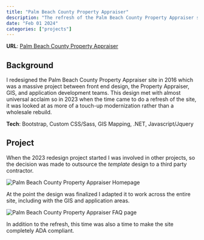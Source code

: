 ```yaml
---
title: "Palm Beach County Property Appraiser"
description: "The refresh of the Palm Beach County Property Appraiser site at https://pbcpao.gov/. I translated the mock-up into a working site and worked with multiple other teams including the Property Appraiser's team, the GIS team, and the application development team to translate the styles and design in a cohesive, consistent manner."
date: "Feb 01 2024"
categories: ["projects"]
---
```


**URL**: [Palm Beach County Property Appraiser](https://pbcpao.gov/)

## Background

I redesigned the Palm Beach County Property Appraiser site in 2016 which was a massive project between front end design, the Property Appraiser, GIS, and application development teams. This design met with almost universal acclaim so in 2023 when the time came to do a refresh of the site, it was looked at as more of a touch-up modernization rather than a wholesale rebuild.

**Tech**: Bootstrap, Custom CSS/Sass, GIS Mapping, .NET, Javascript/Jquery

## Project

When the 2023 redesign project started I was involved in other projects, so the decision was made to outsource the _template_ design to a third party contractor.

![Palm Beach County Property Appraiser Homepage](/images/pbcpao-1.png)

At the point the design was finalized I adapted it to work across the entire site, including with the GIS and application areas.

![Palm Beach County Property Appraiser FAQ page](/images/pbcpao-2.png)

In addition to the refresh, this time was also a time to make the site completely ADA compliant.

